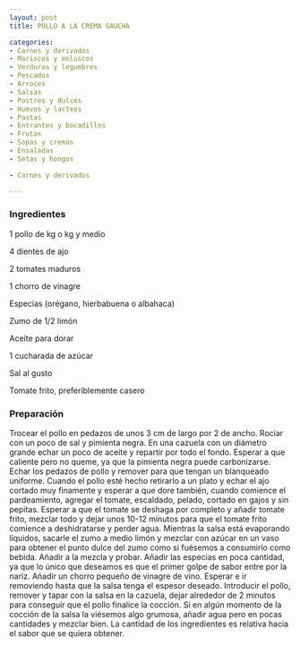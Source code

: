 ```yaml
---
layout: post
title: POLLO A LA CREMA GAUCHA

categories:
- Carnes y derivados
- Mariscos y moluscos
- Verduras y legumbres
- Pescados
- Arroces
- Salsas
- Postres y dulces
- Huevos y lacteos
- Pastas
- Entrantes y bocadillos
- Frutas
- Sopas y cremas
- Ensaladas
- Setas y hongos

- Carnes y derivados

---
```


<h3>Ingredientes</h3>

1 pollo de kg o kg y medio

4 dientes de ajo

2 tomates maduros

1 chorro de vinagre

Especias (orégano, hierbabuena o albahaca)

Zumo de 1/2 limón

Aceite para dorar

1 cucharada de azúcar

Sal al gusto

Tomate frito, preferiblemente casero

<h3>Preparación</h3>

Trocear el pollo en pedazos de unos 3 cm de largo por 2 de ancho. Rociar con un poco de sal y pimienta negra. En una cazuela con un diámetro grande echar un poco de aceite y repartir por todo el fondo. Esperar a que caliente pero no queme, ya que la pimienta negra puede carbonizarse. Echar los pedazos de pollo y remover para que tengan un blanqueado uniforme. Cuando el pollo esté hecho retirarlo a un plato y echar el ajo cortado muy finamente y esperar a que dore también, cuando comience el pardeamiento, agregar el tomate, escaldado, pelado, cortado en gajos y sin pepitas. Esperar a que el tomate se deshaga por completo y añadir tomate frito, mezclar todo y dejar unos 10-12 minutos para que el tomate frito comience a deshidratarse y perder agua. Mientras la salsa está evaporando líquidos, sacarle el zumo a medio limón y mezclar con azúcar en un vaso para obtener el punto dulce del zumo como si fuésemos a consumirlo como bebida. Añadir a la mezcla y probar. Añadir las especias en poca cantidad, ya que lo único que deseamos es que el primer golpe de sabor entre por la nariz. Añadir un chorro pequeño de vinagre de vino. Esperar e ir removiendo hasta que la salsa tenga el espesor deseado. Introducir el pollo, remover y tapar con la salsa en la cazuela, dejar alrededor de 2 minutos para conseguir que el pollo finalice la cocción. Si en algún momento de la cocción de la salsa la viésemos algo grumosa, añadir agua pero en pocas cantidades y mezclar bien. La cantidad de los ingredientes es relativa hacia el sabor que se quiera obtener.

